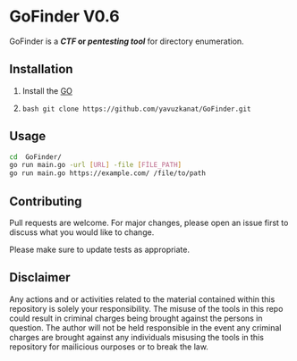 
# GoFinder V0.6
GoFinder is a **_CTF_ or _pentesting tool_** for directory enumeration. 

## Installation
1. Install the [GO](https://go.dev/doc/install)

2. ```bash git clone https://github.com/yavuzkanat/GoFinder.git ```


## Usage 
```bash
cd  GoFinder/
go run main.go -url [URL] -file [FİLE_PATH] 
go run main.go https://example.com/ /file/to/path
```

## Contributing

Pull requests are welcome. For major changes, please open an issue first
to discuss what you would like to change.

Please make sure to update tests as appropriate.

## Disclaimer 
Any actions and or activities related to the material contained within this repository is solely your responsibility. The misuse of the tools in this repo could result in criminal charges being brought against the persons in question. The author will not be held responsible in the event any criminal charges are brought against any individuals misusing the tools in this repository for mailicious ourposes or to break the law.



